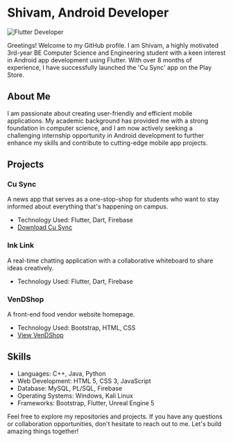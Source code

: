 # Shivam, Android Developer
![Flutter Developer](https://img.shields.io/badge/Flutter%20Developer-blue?style=for-the-badge&logo=flutter&logoColor=white)

Greetings! Welcome to my GitHub profile. I am Shivam, a highly motivated 3rd-year BE Computer Science and Engineering student with a keen interest in Android app development using Flutter. With over 8 months of experience, I have successfully launched the 'Cu Sync' app on the Play Store.

## About Me
I am passionate about creating user-friendly and efficient mobile applications. My academic background has provided me with a strong foundation in computer science, and I am now actively seeking a challenging internship opportunity in Android development to further enhance my skills and contribute to cutting-edge mobile app projects.

## Projects

### Cu Sync
A news app that serves as a one-stop-shop for students who want to stay informed about everything that's happening on campus.
- Technology Used: Flutter, Dart, Firebase
- [Download Cu Sync](https://play.google.com/store/apps/details?id=com.cmps.news)

### Ink Link
A real-time chatting application with a collaborative whiteboard to share ideas creatively.
- Technology Used: Flutter, Dart, Firebase

### VenDShop
A front-end food vendor website homepage.
- Technology Used: Bootstrap, HTML, CSS
- [View VenDShop](http://ven.epizy.com/vendshop/homepage.html)

## Skills
- Languages: C++, Java, Python
- Web Development: HTML 5, CSS 3, JavaScript
- Database: MySQL, PL/SQL, Firebase
- Operating Systems: Windows, Kali Linux
- Frameworks: Bootstrap, Flutter, Unreal Engine 5

Feel free to explore my repositories and projects. If you have any questions or collaboration opportunities, don't hesitate to reach out to me. Let's build amazing things together!
